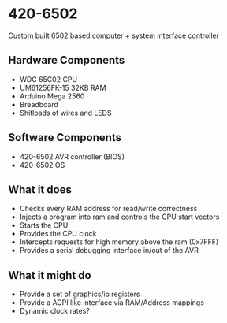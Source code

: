 # 420-6502
Custom built 6502 based computer + system interface controller

## Hardware Components
* WDC 65C02 CPU
* UM61256FK-15 32KB RAM 
* Arduino Mega 2560
* Breadboard
* Shitloads of wires and LEDS

## Software Components
* 420-6502 AVR controller (BIOS)
* 420-6502 OS 

## What it does
* Checks every RAM address for read/write correctness
* Injects a program into ram and controls the CPU start vectors
* Starts the CPU 
* Provides the CPU clock 
* Intercepts requests for high memory above the ram (0x7FFF)
* Provides a serial debugging interface in/out of the AVR

## What it might do 
* Provide a set of graphics/io registers
* Provide a ACPI like interface via RAM/Address mappings
* Dynamic clock rates?
